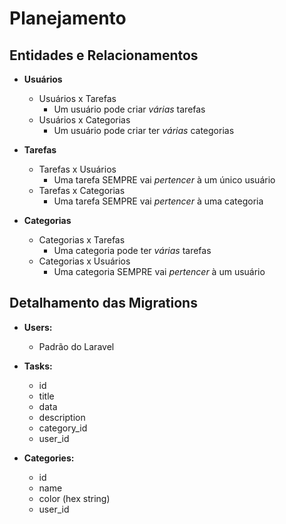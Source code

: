 # Planejamento

## Entidades e Relacionamentos

- **Usuários**

  - Usuários x Tarefas
    - Um usuário pode criar _várias_ tarefas
  - Usuários x Categorias
    - Um usuário pode criar ter _várias_ categorias

- **Tarefas**

  - Tarefas x Usuários
    - Uma tarefa SEMPRE vai _pertencer_ à um único usuário
  - Tarefas x Categorias
    - Uma tarefa SEMPRE vai _pertencer_ à uma categoria

- **Categorias**

  - Categorias x Tarefas
    - Uma categoria pode ter _várias_ tarefas
  - Categorias x Usuários
    - Uma categoria SEMPRE vai _pertencer_ à um usuário

## Detalhamento das Migrations

- **Users:**

  - Padrão do Laravel

- **Tasks:**

  - id
  - title
  - data
  - description
  - category_id
  - user_id

- **Categories:**
  - id
  - name
  - color (hex string)
  - user_id
